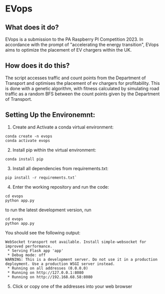 # EVops

## What does it do?

EVops is a submission to the PA Raspberry PI Competition 2023. In accordance with the prompt of "accelerating the energy transition",
EVops aims to optimize the placement of EV chargers within the UK.

## How does it do this?

The script accesses traffic and count points from the Department of Transport and optimises the placement of ev chargers for profitability. This is done with a genetic algorithm, with fitness calculated by simulating road traffic as a random BFS between the count points given by the Department of Transport.

## Setting Up the Environemnt:

1. Create and Activate a conda virtual environment:

``` shell
conda create -n evops
conda activate evops
```

2. Install pip within the virtual environment:

``` shell
conda install pip
```

3. Install all dependencies from requirements.txt:

``` shell
pip install -r requirements.txt`
```

4. Enter the working repository and run the code:

```shell
cd evops
python app.py
```
to run the latest development version, run

```shell
cd evops
python app.py
```

You should see the following output:

``` text
WebSocket transport not available. Install simple-websocket for improved performance.
 * Serving Flask app 'app'
 * Debug mode: off
WARNING: This is a development server. Do not use it in a production deployment. Use a production WSGI server instead.
 * Running on all addresses (0.0.0.0)
 * Running on http://127.0.0.1:8080
 * Running on http://192.168.68.58:8080
```

5. Click or copy one of the addresses into your web browser







